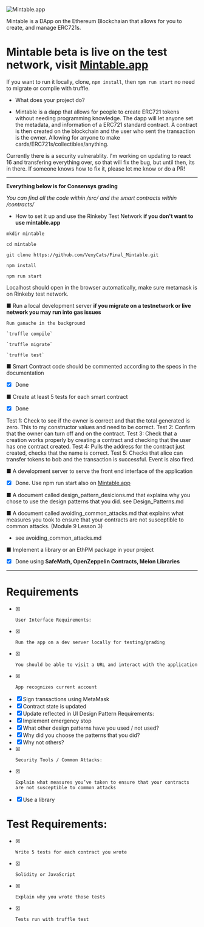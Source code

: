 ![Mintable.app](https://github.com/VexyCats/final2/blob/master/src/images/mintable.jpg?raw=true)

Mintable is a DApp on the Ethereum Blockchaian that allows for you to create, and manage ERC721s.


# Mintable beta is live on the test network, visit [Mintable.app](http://mintable.app)
If you want to run it locally, clone, `npm install`, then `npm run start` no need to migrate or compile with truffle.

-  	What does your project do?

  - Mintable is a dapp that allows for people to create ERC721 tokens without needing programming knowledge. The dapp will let anyone set the metadata, and information of a ERC721 standard contract. A contract is then created on the blockchain and the user who sent the transaction is the owner. Allowing for anyone to make cards/ERC721s/collectibles/anything.
  
  Currently there is a security vulnerablity. I'm working on updating to react 16 and transfering everything over, so that will fix the bug, but until then, its in there. If someone knows how to fix it, please let me know or do a PR! 
 
  ---
  
  
  **Everything below is for Consensys grading**
  
  *You can find all the code within /src/ and the smart contracts within /contracts/*
  
  
-  	How to set it up and use the Rinkeby Test Network **if you don't want to use mintable.app**

  `mkdir mintable`
  
  `cd mintable`
  
  `git clone https://github.com/VexyCats/Final_Mintable.git`
  
  `npm install`
   
  `npm run start`
  
  Localhost should open in the browser automatically, make sure metamask is on Rinkeby test network. 
  
  
■  	Run a local development server **if you migrate on a testnetwork or live network you may run into gas issues**

    Run ganache in the background
    
    `truffle compile`
    
    `truffle migrate`
    
    `truffle test`
     
■   	Smart Contract code should be commented according to the specs in the documentation

  - [X] Done
    

 
■  	Create at least 5 tests for each smart contract

  - [X] Done
  
Test 1: Check to see if the owner is correct and that the total generated is zero. This to my constructor values and need to be correct.
Test 2: Confirm that the owner can turn off and on the contract. 
Test 3: Check that a creation works properly by creating a contract and checking that the user has one contract created.
Test 4: Pulls the address for the contract just created, checks that the name is correct. 
Test 5: Checks that alice can transfer tokens to bob and the transaction is successful. Event is also fired. 

 
■  	A development server to serve the front end interface of the application
  - [X] Done. Use npm run start also on [Mintable.app](http://mintable.app)
 
■   	A document called design_pattern_desicions.md that explains why you chose to use the design patterns that you did.
  see Design_Patterns.md


■  	A document called avoiding_common_attacks.md that explains what measures you took to ensure that your contracts are not susceptible to common attacks. (Module 9 Lesson 3)

  - see avoiding_common_attacks.md


 
■   	Implement a library or an EthPM package in your project

  - [X] Done using **SafeMath, OpenZeppelin Contracts, Melon Libraries**


  


---



 
# Requirements
  - [X] 	User Interface Requirements:
  - [X] 	Run the app on a dev server locally for testing/grading
  - [X] 	You should be able to visit a URL and interact with the application
  - [X] 	App recognizes current account
  - [X]	Sign transactions using MetaMask
  - [X] Contract state is updated
  - [X]	Update reflected in UI
  Design Pattern Requirements:
  - [X]	Implement emergency stop
  - [X] What other design patterns have you used / not used?
  - [X]	Why did you choose the patterns that you did?
  - [X]	Why not others? 
  - [X] 	Security Tools / Common Attacks:
  - [X] 	Explain what measures you’ve taken to ensure that your contracts are not susceptible to common attacks
  - [X]	  Use a library
# Test Requirements:
  - [X]  	Write 5 tests for each contract you wrote
  - [X]  	Solidity or JavaScript
  - [X] 	Explain why you wrote those tests
  - [X] 	Tests run with truffle test
 





